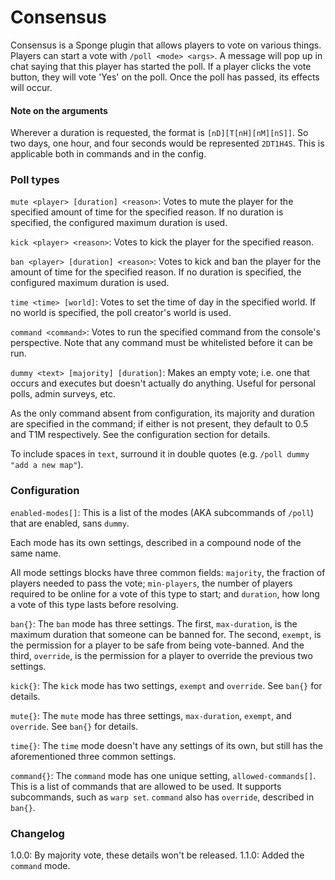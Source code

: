 # Consensus

Consensus is a Sponge plugin that allows players to vote on various things. 
Players can start a vote with `/poll <mode> <args>`. A message will pop up in chat saying that this player has started the poll.
If a player clicks the vote button, they will vote 'Yes' on the poll.
Once the poll has passed, its effects will occur.

#### Note on the arguments
Wherever a duration is requested, the format is `[nD][T[nH][nM][nS]]`.
So two days, one hour, and four seconds would be represented `2DT1H4S`.
This is applicable both in commands and in the config.

### Poll types

`mute <player> [duration] <reason>`: Votes to mute the player for the specified amount of time for the specified reason.
If no duration is specified, the configured maximum duration is used.

`kick <player> <reason>`: Votes to kick the player for the specified reason.

`ban <player> [duration] <reason>`: Votes to kick and ban the player for the amount of time for the specified reason.
If no duration is specified, the configured maximum duration is used.

`time <time> [world]`: Votes to set the time of day in the specified world. 
If no world is specified, the poll creator's world is used.

`command <command>`: Votes to run the specified command from the console's perspective.
Note that any command must be whitelisted before it can be run.

`dummy <text> [majority] [duration]`: Makes an empty vote; i.e. one that occurs and executes but doesn't actually do anything. 
Useful for personal polls, admin surveys, etc. 

As the only command absent from configuration, its majority and duration are specified in the command; 
if either is not present, they default to 0.5 and T1M respectively. See the configuration section for details.

To include spaces in `text`, surround it in double quotes (e.g. `/poll dummy "add a new map"`).

### Configuration

`enabled-modes[]`: This is a list of the modes (AKA subcommands of `/poll`) that are enabled, sans `dummy`.

Each mode has its own settings, described in a compound node of the same name.

All mode settings blocks have three common fields: `majority`, the fraction of players needed to pass the vote;
`min-players`, the number of players required to be online for a vote of this type to start;
and `duration`, how long a vote of this type lasts before resolving.

`ban{}`: The `ban` mode has three settings. The first, `max-duration`, is the maximum duration that someone can be banned for.
The second, `exempt`, is the permission for a player to be safe from being vote-banned. 
And the third, `override`, is the permission for a player to override the previous two settings.

`kick{}`: The `kick` mode has two settings, `exempt` and `override`. See `ban{}` for details.

`mute{}`: The `mute` mode has three settings, `max-duration`, `exempt`, and `override`. See `ban{}` for details.

`time{}`: The `time` mode doesn't have any settings of its own, but still has the aforementioned three common settings.

`command{}`: The `command` mode has one unique setting, `allowed-commands[]`. This is a list of commands
that are allowed to be used. It supports subcommands, such as `warp set`. `command` also has
`override`, described in `ban{}`.

### Changelog

1.0.0: By majority vote, these details won't be released.
1.1.0: Added the `command` mode.